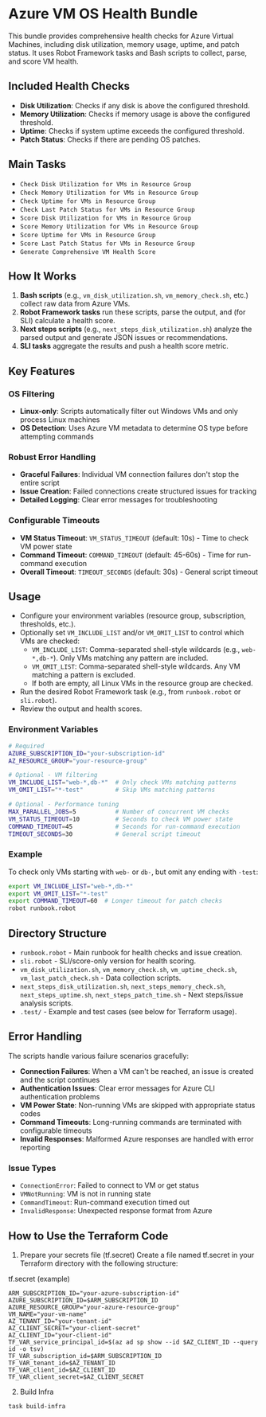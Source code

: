 # Azure VM OS Health Bundle

This bundle provides comprehensive health checks for Azure Virtual Machines, including disk utilization, memory usage, uptime, and patch status. It uses Robot Framework tasks and Bash scripts to collect, parse, and score VM health.

## Included Health Checks

- **Disk Utilization**: Checks if any disk is above the configured threshold.
- **Memory Utilization**: Checks if memory usage is above the configured threshold.
- **Uptime**: Checks if system uptime exceeds the configured threshold.
- **Patch Status**: Checks if there are pending OS patches.

## Main Tasks

- `Check Disk Utilization for VMs in Resource Group`
- `Check Memory Utilization for VMs in Resource Group`
- `Check Uptime for VMs in Resource Group`
- `Check Last Patch Status for VMs in Resource Group`
- `Score Disk Utilization for VMs in Resource Group`
- `Score Memory Utilization for VMs in Resource Group`
- `Score Uptime for VMs in Resource Group`
- `Score Last Patch Status for VMs in Resource Group`
- `Generate Comprehensive VM Health Score`

## How It Works

1. **Bash scripts** (e.g., `vm_disk_utilization.sh`, `vm_memory_check.sh`, etc.) collect raw data from Azure VMs.
2. **Robot Framework tasks** run these scripts, parse the output, and (for SLI) calculate a health score.
3. **Next steps scripts** (e.g., `next_steps_disk_utilization.sh`) analyze the parsed output and generate JSON issues or recommendations.
4. **SLI tasks** aggregate the results and push a health score metric.

## Key Features

### OS Filtering
- **Linux-only**: Scripts automatically filter out Windows VMs and only process Linux machines
- **OS Detection**: Uses Azure VM metadata to determine OS type before attempting commands

### Robust Error Handling
- **Graceful Failures**: Individual VM connection failures don't stop the entire script
- **Issue Creation**: Failed connections create structured issues for tracking
- **Detailed Logging**: Clear error messages for troubleshooting

### Configurable Timeouts
- **VM Status Timeout**: `VM_STATUS_TIMEOUT` (default: 10s) - Time to check VM power state
- **Command Timeout**: `COMMAND_TIMEOUT` (default: 45-60s) - Time for run-command execution
- **Overall Timeout**: `TIMEOUT_SECONDS` (default: 30s) - General script timeout

## Usage

- Configure your environment variables (resource group, subscription, thresholds, etc.).
- Optionally set `VM_INCLUDE_LIST` and/or `VM_OMIT_LIST` to control which VMs are checked:
    - `VM_INCLUDE_LIST`: Comma-separated shell-style wildcards (e.g., `web-*,db-*`). Only VMs matching any pattern are included.
    - `VM_OMIT_LIST`: Comma-separated shell-style wildcards. Any VM matching a pattern is excluded.
    - If both are empty, all Linux VMs in the resource group are checked.
- Run the desired Robot Framework task (e.g., from `runbook.robot` or `sli.robot`).
- Review the output and health scores.

### Environment Variables

```bash
# Required
AZURE_SUBSCRIPTION_ID="your-subscription-id"
AZ_RESOURCE_GROUP="your-resource-group"

# Optional - VM filtering
VM_INCLUDE_LIST="web-*,db-*"  # Only check VMs matching patterns
VM_OMIT_LIST="*-test"         # Skip VMs matching patterns

# Optional - Performance tuning
MAX_PARALLEL_JOBS=5           # Number of concurrent VM checks
VM_STATUS_TIMEOUT=10          # Seconds to check VM power state
COMMAND_TIMEOUT=45            # Seconds for run-command execution
TIMEOUT_SECONDS=30            # General script timeout
```

### Example

To check only VMs starting with `web-` or `db-`, but omit any ending with `-test`:

```bash
export VM_INCLUDE_LIST="web-*,db-*"
export VM_OMIT_LIST="*-test"
export COMMAND_TIMEOUT=60  # Longer timeout for patch checks
robot runbook.robot
```

## Directory Structure

- `runbook.robot` - Main runbook for health checks and issue creation.
- `sli.robot` - SLI/score-only version for health scoring.
- `vm_disk_utilization.sh`, `vm_memory_check.sh`, `vm_uptime_check.sh`, `vm_last_patch_check.sh` - Data collection scripts.
- `next_steps_disk_utilization.sh`, `next_steps_memory_check.sh`, `next_steps_uptime.sh`, `next_steps_patch_time.sh` - Next steps/issue analysis scripts.
- `.test/` - Example and test cases (see below for Terraform usage).

## Error Handling

The scripts handle various failure scenarios gracefully:

- **Connection Failures**: When a VM can't be reached, an issue is created and the script continues
- **Authentication Issues**: Clear error messages for Azure CLI authentication problems
- **VM Power State**: Non-running VMs are skipped with appropriate status codes
- **Command Timeouts**: Long-running commands are terminated with configurable timeouts
- **Invalid Responses**: Malformed Azure responses are handled with error reporting

### Issue Types

- `ConnectionError`: Failed to connect to VM or get status
- `VMNotRunning`: VM is not in running state
- `CommandTimeout`: Run-command execution timed out
- `InvalidResponse`: Unexpected response format from Azure

## How to Use the Terraform Code

1. Prepare your secrets file (tf.secret)
Create a file named tf.secret in your Terraform directory with the following structure:

tf.secret (example)
```
ARM_SUBSCRIPTION_ID="your-azure-subscription-id"
AZURE_SUBSCRIPTION_ID=$ARM_SUBSCRIPTION_ID
AZURE_RESOURCE_GROUP="your-azure-resource-group"
VM_NAME="your-vm-name"
AZ_TENANT_ID="your-tenant-id"
AZ_CLIENT_SECRET="your-client-secret"
AZ_CLIENT_ID="your-client-id"
TF_VAR_service_principal_id=$(az ad sp show --id $AZ_CLIENT_ID --query id -o tsv)
TF_VAR_subscription_id=$ARM_SUBSCRIPTION_ID
TF_VAR_tenant_id=$AZ_TENANT_ID
TF_VAR_client_id=$AZ_CLIENT_ID
TF_VAR_client_secret=$AZ_CLIENT_SECRET
```

2. Build Infra
```
task build-infra
```